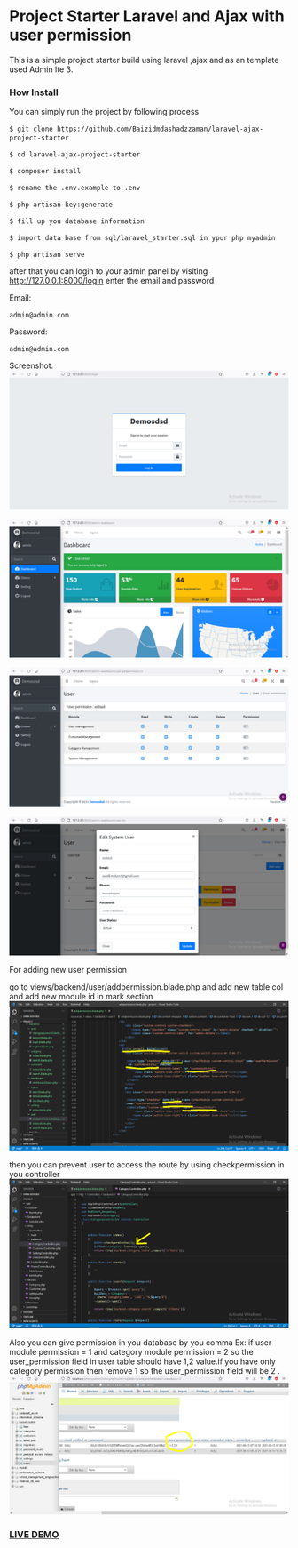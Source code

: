 # Project Starter Laravel and Ajax with user permission  

This is a simple project starter build using laravel ,ajax and as an template used Admin lte 3.

### How Install

You can simply run the project by following process
```shell
$ git clone https://github.com/Baizidmdashadzzaman/laravel-ajax-project-starter
```
```shell
$ cd laravel-ajax-project-starter
```
```shell
$ composer install
```
```shell
$ rename the .env.example to .env
```
```shell
$ php artisan key:generate
```
```shell
$ fill up you database information
```
```shell
$ import data base from sql/laravel_starter.sql in ypur php myadmin
```
```shell
$ php artisan serve
```

after that you can login to your admin panel by visiting http://127.0.0.1:8000/login
enter the email and password

Email:
```shell
admin@admin.com
```
Password:
```shell
admin@admin.com
```
Screenshot:
![image](1.PNG?raw=true "image")

![image](2.PNG?raw=true "image")

![image](3.PNG?raw=true "image")

![image](4.PNG?raw=true "image")

For adding new user permission

go to views/backend/user/addpermission.blade.php and add new table col and add new module id in mark section
![image](5.PNG?raw=true "image")

then you can prevent user to access the route by using checkpermission in you controller
![image](6.PNG?raw=true "image")

Also you can give permission in you database by you comma Ex: if user module permission = 1 and category module permission = 2 
so the user_permission field in user table should have 1,2 value.if you have only category permission then remove 1 so the 
user_permission field will be 2 .
![image](7.PNG?raw=true "image")

### <a href="http://baizidmdashadzzaman.com/">LIVE DEMO</a>




